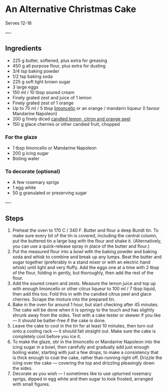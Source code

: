 # An Alternative Christmas Cake

Serves 12-16

—-

## Ingredients

* 225 g butter, softened, plus extra for greasing
* 450 g all purpose flour, plus extra for dusting
* 3/4 tsp baking powder
* 1/2 tsp baking soda
* 225 g soft light brown sugar
* 3 large eggs
* 150 ml / 10 tbsp soured cream
* Finely grated zest and juice of 1 lemon
* Finely grated zest of 1 orange
* Up to 75 ml / 5 tbsp [limoncello](https://github.com/EanNewton/Citrus/blob/master/Drinks/Liqueurs%20and%20Cellos.md) or an orange / mandarin liqueur (I favour Mandarine Napoleon)
* 200 g finely diced [candied lemon, citron and orange peel](https://github.com/EanNewton/Citrus/blob/master/Sweet%20Preserves%20and%20Sweets/Candied%20Citrus%20Zest.md)
* 150 g glace cherries or other candied fruit, chopped

### For the glaze
* 1 tbsp limoncello or Mandarine Napoleon
* 200 g icing sugar
* Boiling water

### To decorate (optional)
* A few rosemary sprigs
* 1 egg white
* 50 g granulated or preserving sugar

—-

## Steps

1.  Preheat the oven to 170 C / 340 F. Butter and flour a deep Bundt tin. To make sure every bit of the tin is covered, including the central column, put the buttered tin a large bag with the flour and shake it. (Alternatively, you can use a quick-release spray in place of the butter and flour.)
2.  Put the measured flour into a bowl with the baking powder and baking soda and whisk to combine and break up any lumps. Beat the butter and sugar together (preferably in a stand mixer or with an electric hand whisk) until light and very fluffy. Add the eggs one at a time with 2 tbsp of the flour, folding in gently, but thoroughly, then add the rest of the flour.
3.  Add the soured cream and zests. Measure the lemon juice and top up with enough limoncello or other citrus liqueur to 100 ml / 7 tbsp liquid, then add this too. Fold this in with the candied citrus peel and glace cherries. Scrape the mixture into the prepared tin.
4.  Bake in the oven for around 1 hour, but start checking after 45 minutes. The cake will be done when it is springy to the touch and has slightly shrunk away from the sides. Test with a cake tester or skewer if you like — it should be batter-free if the cake is done.
5.  Leave the cake to cool in the tin for at least 10 minutes, then turn out onto a cooling rack — it should fall straight out. Make sure the cake is completely cool before you ice it.
6.  To make the glaze, stir in the limoncello or Mandarine Napoleon into the icing sugar in a bowl, then carefully and gradually add just enough boiling water, starting with just a few drops, to make a consistency that is thick enough to coat the cake, rather than running right off. Drizzle the icing over the cake — covering the top and drizzling pleasingly down the sides.
7.  Decorate as you wish — I sometimes like to use upturned rosemary sprigs, dipped in egg white and then sugar to look frosted, arranged with small figures.